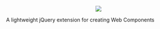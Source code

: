 <p align="center">
  <img src="https://raw.githubusercontent.com/bukharim96/jfactor/master/assets/img/jfactor-banner@16.67percent.png" />
</p>

A lightweight jQuery extension for creating Web Components
